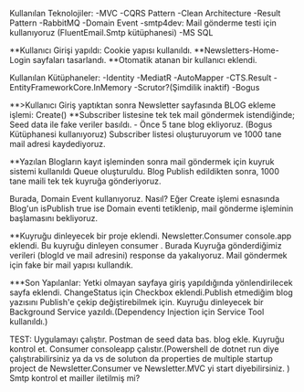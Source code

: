 Kullanılan Teknolojiler:
-MVC
-CQRS Pattern
-Clean Architecture
-Result Pattern
-RabbitMQ
-Domain Event
-smtp4dev: Mail gönderme testi için kullanıyoruz (FluentEmail.Smtp kütüphanesi)
-MS SQL

**Kullanıcı Girişi yapıldı: Cookie yapısı kullanıldı.
**Newsletters-Home-Login sayfaları tasarlandı. 
**Otomatik atanan bir kullanıcı eklendi.

Kullanılan Kütüphaneler:
-Identity
-MediatR
-AutoMapper
-CTS.Result
-EntityFrameworkCore.InMemory
-Scrutor?(Şimdilik inaktif)
-Bogus

**>Kullanıcı Giriş yaptıktan sonra Newsletter sayfasında BLOG ekleme işlemi: Create()
**Subscriber listesine tek tek mail göndermek istendiğinde;
Seed data ile fake veriler basıldı. - Önce 5 tane blog ekliyoruz. (Bogus Kütüphanesi kullanıyoruz)
Subscriber listesi oluşturuyorum ve 1000 tane mail adresi kaydediyoruz.


**Yazılan Blogların kayıt işleminden sonra mail göndermek için kuyruk sistemi kullanıldı Queue oluşturuldu. 
Blog Publish edildikten sonra, 1000 tane maili  tek tek kuyruğa gönderiyoruz.

Burada, Domain Event kullanıyoruz. Nasıl?
Eğer Create işlemi esnasında Blog'un isPublish true ise Domain eventi tetiklenip, mail gönderme işleminin başlamasını bekliyoruz.


**Kuyruğu dinleyecek bir proje eklendi. Newsletter.Consumer console.app eklendi. Bu kuyruğu dinleyen consumer . Burada Kuyruğa gönderdiğimiz verileri  (blogId ve mail adresini) response da yakalıyoruz.
Mail göndermek için fake bir mail yapısı kullandık.


***Son Yapılanlar:
Yetki olmayan sayfaya giriş yapıldığında yönlendirilecek sayfa eklendi.
ChangeStatus için Checkbox eklendi.Publish etmediğim blog yazısını Publish'e çekip değiştirebilmek için.
Kuyruğu dinleyecek bir Background Service yazıldı.(Dependency Injection için Service Tool kullanıldı.)


TEST:
Uygulamayı çalıştır.
Postman de seed data bas.
blog ekle.
Kuyruğu kontrol et.
Consumer consoleapp çalıstır.(Powershell de dotnet run diye çalıştırabilirsiniz ya da vs de solutıon da properties de multiple startup project de Newsletter.Consumer ve Newsletter.MVC yi start diyebilirsiniz. )
Smtp kontrol et mailler iletilmiş mi?


